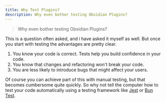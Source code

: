 ```yaml
---
title: Why Test Plugins?
description: Why even bother testing Obsidian Plugins?
---
```


> Why even bother testing Obsidian Plugins?

This is a question often asked, and i have asked it myself as well. But once you start with testing the advantages are pretty clear.

1. You know your code is correct. Tests help you build confidence in your code. 
2. You know that changes and refactoring won't break your code.
3. You are less likely to introduce bugs that might affect your users.

Of course you can achieve part of this with manual testing, but that becomes cumbersome quite quickly. 
So why not tell the computer how to test your code automatically using a testing framework like [Jest](https://jestjs.io/) or [Bun Test](https://bun.sh/docs/cli/test).


